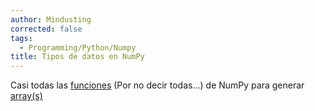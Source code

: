 ```yaml
---
author: Mindusting
corrected: false
tags:
  - Programming/Python/Numpy
title: Tipos de datos en NumPy
---
```


Casi todas las [funciones](../py_function.md) (Por no decir todas...) de NumPy para generar [array(s)](../../pc/pc_array.md)
